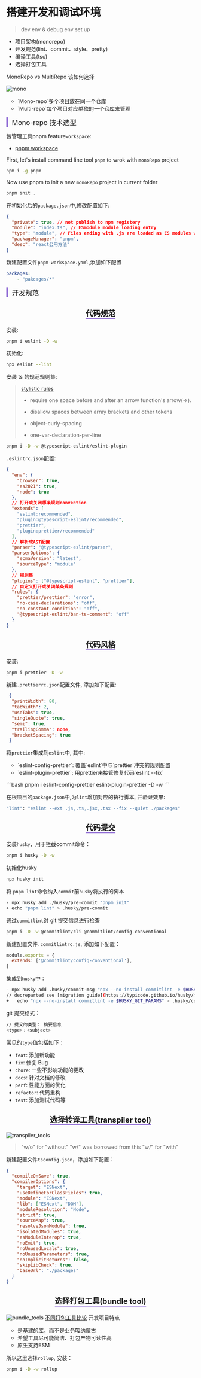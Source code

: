 # 搭建开发和调试环境

> dev env & debug env set up

- 项目架构(monorepo)
- 开发规范(lint、commit、style、pretty)
- 编译工具(tsc)
- 选择打包工具

MonoRepo vs MultiRepo 该如何选择

![mono](images/multi_mono.png)

<ul style="list-style-type:circle; padding-left: 30px;">
  <li>`Mono-repo`多个项目放在同一个仓库</li>
 <li>`Multi-repo`每个项目对应单独的一个仓库来管理</li>
</ul>

<span  style="font-size: 18px; display: inline-block; padding-left: 10px; border-left: 5px solid rgb(145, 109, 213);">Mono-repo 技术选型</span>

包管理工具pnpm feature`workspace`:

- [pnpm workspace](https://pnpm.io/installation)

First, let's install command line tool `pnpm` to wrok with `monoRepo` project

```bash
npm i -g pnpm
```

Now use pnpm to init a new `monoRepo` project in current folder

```bash
pnpm init . 
```

在初始化后的`package.json`中,修改配置如下:

```json
{
  "private": true, // not publish to npm registery
  "module": "index.ts", // ESmodule module loading entry 
  "type": "module", // Files ending with .js are loaded as ES modules when the nearest parent package.json file contains a top-level field "type" with a value of "module".
  "packageManager": "pnpm",
  "desc": "react公用方法"
}
```

新建配置文件`pnpm-workspace.yaml`,添加如下配置

```yaml
packages: 
	- "pakcages/*"
```



<span  style="font-size: 18px; display: inline-block; padding-left: 10px; border-left: 5px solid rgb(145, 109, 213);">开发规范</span>

<h3 style="text-align:center;  font-size: 20px;font-weight: bold;"><span style="border-bottom: 2px solid rgb(145, 109,213);">代码规范</span></h3>

安装:

```bash
pnpm i eslint -D -w
```

初始化:

```bash
npx eslint --lint
```

安装 ts 的规范规则集:

> [stylistic rules](https://eslint.style/rules/js/one-var-declaration-per-line)
>
> - require one space before and after an arrow function's arrow(=>).
>
> - disallow spaces between array brackets and other tokens
> - object-curly-spacing
> - one-var-declaration-per-line

```bash
pnpm i -D -w @typescript-eslint/eslint-plugin
```

`.eslintrc.json`配置:

```json
{
  "env": {
    "browser": true,
    "es2021": true,
    "node": true
  },
  // 打开或关闭哪条规则convention
  "extends": [
    "eslint:recommended",
    "plugin:@typescript-eslint/recommended",
    "prettier",
    "plugin:prettier/recommended"
  ],
  // 解析成AST配置
  "parser": "@typescript-eslint/parser",
  "parserOptions": {
    "ecmaVersion": "latest",
    "sourceType": "module"
  },
  // 规则集
  "plugins": ["@typescript-eslint", "prettier"],
  // 自定义打开或关闭某条规则
  "rules": {
    "prettier/prettier": "error",
    "no-case-declarations": "off",
    "no-constant-condition": "off",
    "@typescript-eslint/ban-ts-comment": "off"
  }
}
```

<h3 style="text-align:center;  font-size: 20px;font-weight: bold;"><span style="border-bottom: 2px solid rgb(145, 109,213);">代码风格</span></h3>

安装:

```bash
pnpm i prettier -D -w
```

新建`.prettierrc.json`配置文件, 添加如下配置:

```json
 {
  "printWidth": 80,
  "tabWidth": 2,
  "useTabs": true,
  "singleQuote": true,
  "semi": true,
  "trailingComma": none,
  "bracketSpacing": true
 }
```

将`prettier`集成到`eslint`中, 其中:

<ul style="list-style-type:circle; padding-left: 30px;">
<li>`eslint-config-prettier`: 覆盖`eslint`中与`prettier`冲突的规则配置</li>
<li>`eslint-plugin-prettier`: 用prettier来接管修复代码`eslint --fix`</li>
</ul>
```bash
pnpm i eslint-config-prettier eslint-plugin-prettier -D -w
```




在根项目的`package.json`中,为`lint`增加对应的执行脚本, 并验证效果:

```bash
"lint": "eslint --ext .js,.ts,.jsx,.tsx --fix --quiet ./packages"
```

<h3 style="text-align:center;  font-size: 20px;font-weight: bold;"><span style="border-bottom: 2px solid rgb(145, 109,213);">代码提交</span></h3>

安装`husky`，用于拦截commit命令：
```bash
pnpm i husky -D -w
```
初始化husky

```bash
npx husky init
```

将 `pnpm lint`命令纳入`commit`前`husky`将执行的脚本

```bash
- npx husky add ./husky/pre-commit "pnpm init"
+ echo "pnpm lint" > .husky/pre-commit 
```

通过`commitlint`对 git 提交信息进行检查

```bash
pnpm i -D -w @commitlint/cli @commitlint/config-conventional
```

新建配置文件`.commitlintrc.js`, 添加如下配置：

```js
module.exports = {
  extends: ['@commitlint/config-conventional'],
}
```

集成到`husky`中：

```bash
- npx husky add .husky/commit-msg "npx --no-install commitlint -e $HUSKY_GIT_PARAMS"
// decreparted see [migration guide](https://typicode.github.io/husky/migrate-from-v4.html)
+ 	echo "npx --no-install commitlint -e $HUSKY_GIT_PARAMS" > .husky/commit-msg
```

git 提交格式：

```bash
// 提交的类型： 摘要信息
<type>：<subject>
```

常见的`type`值包括如下：

- `feat`: 添加新功能
- `fix`: 修复 Bug
- `chore`: 一些不影响功能的更改
- `docs`: 针对文档的修改
- `perf`: 性能方面的优化
- `refactor`: 代码重构
- `test`: 添加测试代码等

<h3 style="text-align:center;  font-size: 20px;font-weight: bold;"><span style="border-bottom: 2px solid rgb(145, 109,213);">选择转译工具(transpiler tool)</span></h3>

![transpiler_tools](images/transpiler_tools.png)

> "w/o" for "without"  "w/" was borrowed from this "w/" for "with"

新建配置文件`tsconfig.json`，添加如下配置：

```json
{
  "compileOnSave": true,
  "compilerOptions": {
    "target": "ESNext",
    "useDefineForClassFields": true,
    "module": "ESNext",
    "lib": ["ESNext", "DOM"],
    "moduleResolution": "Node",
    "strict": true,
    "sourceMap": true,
    "resolveJsonModule": true,
    "isolatedModules": true,
    "esModuleInterop": true,
    "noEmit": true,
    "noUnusedLocals": true,
    "noUnusedParameters": true,
    "noImplicitReturns": false,
    "skipLibCheck": true,
    "baseUrl": "./packages"
  }
}
```

<h3 style="text-align:center;  font-size: 20px;font-weight: bold;"><span style="border-bottom: 2px solid rgb(145, 109,213);">选择打包工具(bundle tool)</span></h3>

![bundle_tools](images/bundle_tools.png)
[不同打包工具比较](https://bundlers.tooling.report/)
开发项目特点
<ul style="list-style-type:circle; padding-left: 30px;">
  <li>是基建的库，而不是业务吸纳蒙古</li>
 <li>希望工具尽可能简洁、打包产物可读性高</li>
 <li>原生支持ESM</li>
</ul>

所以这里选择`rollup`, 安装：

```bash
pnpm i -D -w rollup
```
